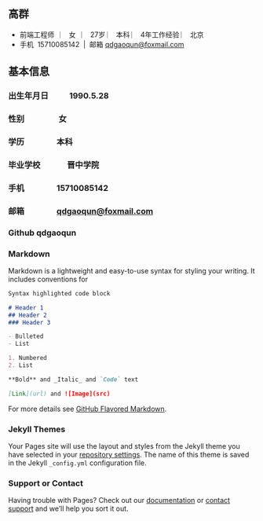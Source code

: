 ## 高群
* 前端工程师   ︳  女   ︳ 27岁  ︳  本科  ︳ 4年工作经验  ︳ 北京  
* 手机  15710085142  |  邮箱  qdgaoqun@foxmail.com
## 基本信息
### 出生年月日            1990.5.28
### 性别                  女
### 学历                  本科
### 毕业学校              晋中学院
### 手机                 15710085142
### 邮箱                 qdgaoqun@foxmail.com
### Github               qdgaoqun


### Markdown

Markdown is a lightweight and easy-to-use syntax for styling your writing. It includes conventions for



```markdown
Syntax highlighted code block

# Header 1
## Header 2
### Header 3

- Bulleted
- List

1. Numbered
2. List

**Bold** and _Italic_ and `Code` text

[Link](url) and ![Image](src)
```

For more details see [GitHub Flavored Markdown](https://guides.github.com/features/mastering-markdown/).

### Jekyll Themes

Your Pages site will use the layout and styles from the Jekyll theme you have selected in your [repository settings](https://github.com/gaoqun0528/qdgaoqun/settings). The name of this theme is saved in the Jekyll `_config.yml` configuration file.

### Support or Contact

Having trouble with Pages? Check out our [documentation](https://help.github.com/categories/github-pages-basics/) or [contact support](https://github.com/contact) and we’ll help you sort it out.
